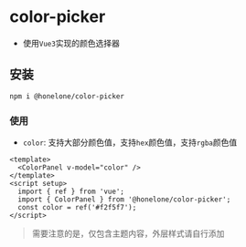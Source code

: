 # color-picker

- 使用`Vue3`实现的颜色选择器

## 安装

```shell
npm i @honelone/color-picker
```

### 使用

- `color`: 支持大部分颜色值，支持`hex`颜色值，支持`rgba`颜色值

```vue
<template>
  <ColorPanel v-model="color" />
</template>
<script setup>
  import { ref } from 'vue';
  import { ColorPanel } from '@honelone/color-picker';
  const color = ref('#f2f5f7');
</script>
```

> 需要注意的是，仅包含主题内容，外层样式请自行添加
